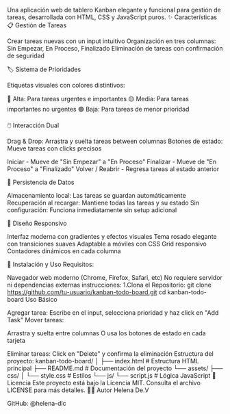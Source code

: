 Una aplicación web de tablero Kanban elegante y funcional para gestión de tareas, desarrollada con HTML, CSS y JavaScript puros.
✨ Características
📋 Gestión de Tareas

Crear tareas nuevas con un input intuitivo
Organización en tres columnas: Sin Empezar, En Proceso, Finalizado
Eliminación de tareas con confirmación de seguridad

🏷️ Sistema de Prioridades

Etiquetas visuales con colores distintivos:

🔴 Alta: Para tareas urgentes e importantes
🟡 Media: Para tareas importantes no urgentes
🟢 Baja: Para tareas de menor prioridad

🖱️ Interacción Dual

Drag & Drop: Arrastra y suelta tareas between columnas
Botones de estado: Mueve tareas con clicks precisos

Iniciar - Mueve de "Sin Empezar" a "En Proceso"
Finalizar - Mueve de "En Proceso" a "Finalizado"
Volver / Reabrir - Regresa tareas al estado anterior

💾 Persistencia de Datos

Almacenamiento local: Las tareas se guardan automáticamente
Recuperación al recargar: Mantiene todas las tareas y su estado
Sin configuración: Funciona inmediatamente sin setup adicional

🎨 Diseño Responsivo

Interfaz moderna con gradientes y efectos visuales
Tema rosado elegante con transiciones suaves
Adaptable a móviles con CSS Grid responsivo
Contadores dinámicos en cada columna

🚀 Instalación y Uso
Requisitos:

Navegador web moderno (Chrome, Firefox, Safari, etc)
No requiere servidor ni dependencias externas
instrucciones:
1.Clona el Repositorio:
git clone https://github.com/tu-usuario/kanban-todo-board.git
cd kanban-todo-board
Uso Básico

Agregar tarea: Escribe en el input, selecciona prioridad y haz click en "Add Task"
Mover tareas:

Arrastra y suelta entre columnas
O usa los botones de estado en cada tarjeta

Eliminar tareas: Click en "Delete" y confirma la eliminación
Estructura del proyecto:
kanban-todo-board/
│
├── index.html # Estructura HTML principal
├── README.md # Documentación del proyecto
└── assets/
├── css/
│ └── style.css # Estilos
└── js/
└── script.js # Lógica JavaScript
📝 Licencia
Este proyecto está bajo la Licencia MIT. Consulta el archivo LICENSE para más detalles.
👩‍💻 Autor
Helena De.V

GitHub: @helena-dlc
